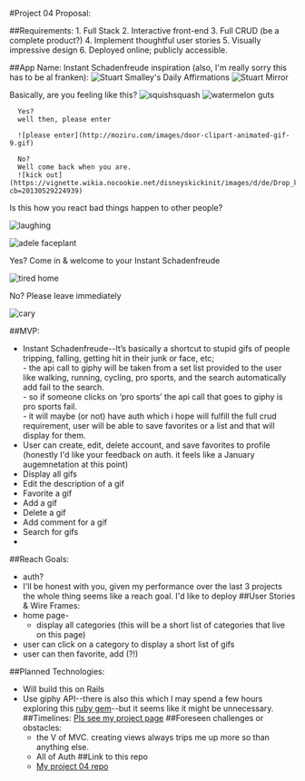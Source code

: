 #Project 04 Proposal:

##Requirements:
      1.  Full Stack
      2.  Interactive front-end
      3.  Full CRUD (be a complete product?)
      4.  Implement thoughtful user stories
      5.  Visually impressive design
      6.  Deployed online; publicly accessible.

##App Name: Instant Schadenfreude
      inspiration (also, I'm really sorry this has to be al franken):
      ![Stuart Smalley's Daily Affirmations](http://i1.ytimg.com/vi/6ldAQ6Rh5ZI/mqdefault.jpg)
      ![Stuart Mirror](http://dmr2dn0zhdkwo.cloudfront.net/wp-content/uploads/2016/05/stuart-smalley.jpg)

Basically, are you feeling like this?
      ![squishsquash](https://i.imgur.com/poLI3e2.gif)
      ![watermelon guts](https://i.imgur.com/YhcjXkQ.gif)
      
      Yes?
      well then, please enter
      
      ![please enter](http://moziru.com/images/door-clipart-animated-gif-9.gif)
      
      No?
      Well come back when you are.
      ![kick out](https://vignette.wikia.nocookie.net/disneyskickinit/images/d/de/Drop_kick.gif/revision/latest?cb=20130529224939)

Is this how you react bad things happen to other people?

![laughing](https://media1.tenor.com/images/eaea680232800fa703fad66e067c0b5d/tenor.gif?itemid=4866628)

![adele faceplant](https://i.pinimg.com/originals/a3/64/34/a36434f9785fe9b749805fd22eb53c26.gif)

Yes?
Come in & welcome to your Instant Schadenfreude 
      
  ![tired home](http://gph.is/2bKttMX)
  
  No?
  Please leave immediately
  
  ![cary](https://media.giphy.com/media/Bt6RvwFsIMU8M/giphy.gif)

##MVP: 
  - Instant Schadenfreude--It’s basically a shortcut to stupid gifs of people tripping, falling, getting hit in their junk or face, etc;  
        - the api call to giphy will be taken from a set list provided to the user like walking, running, cycling, pro sports, and the search automatically add fail to the search.  
        - so if someone clicks on ‘pro sports’ the api call that goes to giphy is pro sports fail.  
        - it will maybe (or not) have auth which i hope will fulfill the full crud requirement, user will be able to save favorites or a list and that will display for them.
  - User can create, edit, delete account, and save favorites to profile (honestly I'd like your feedback on auth.  it feels like a January augemnetation at this point)
  - Display all gifs
  - Edit the description of a gif
  - Favorite a gif
  - Add a gif
  - Delete a gif
  - Add comment for a gif
  - Search for gifs
  - 
##Reach Goals:
  - auth?  
  -  I'll be honest with you, given my performance over the last 3 projects the whole thing seems like a reach goal.  I'd like to deploy
##User Stories & Wire Frames:
  - home page-
      - display all categories (this will be a short list of categories that live on this page)
   - user can click on a category to display a short list of gifs
   - user can then favorite, add (?!)

##Planned Technologies:
  - Will build this on Rails
  - Use giphy API--there is also this which I may spend a few hours exploring this [ruby gem](https://github.com/sebasoga/giphy)--but it seems like it might be unnecessary.
##Timelines:
    [Pls see my project page](https://github.com/alee092017/Project04_and_LastDayReq/projects/1)
##Foreseen challenges or obstacles:
    - the V of MVC.  creating views always trips me up more so than anything else.
    - All of Auth
##Link to this repo
    - [My project 04 repo](https://github.com/alee092017/Project04_and_LastDayReq)



